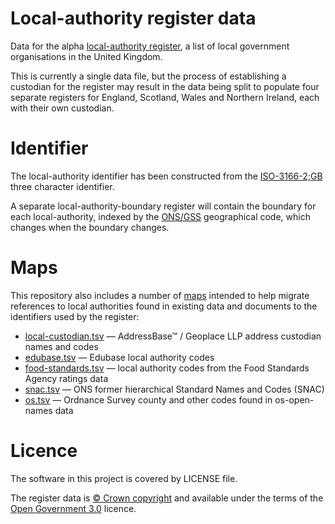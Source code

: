 # Local-authority register data

Data for the alpha [local-authority register](http://local-authority.alpha.openregister.org), 
a list of local government organisations in the United Kingdom.

This is currently a single data file, but the process of establishing a custodian for the register may result in the data being split
to populate four separate registers for England, Scotland, Wales and Northern Ireland, each with their own custodian.

# Identifier

The local-authority identifier has been constructed from the [ISO-3166-2;GB](https://en.wikipedia.org/wiki/ISO_3166-2:GB) three character identifier.

A separate local-authority-boundary register will contain the boundary for each local-authority,
indexed by the [ONS/GSS](https://en.wikipedia.org/wiki/ONS_coding_system) geographical code, which changes when the boundary changes.

# Maps

This repository also includes a number of [maps](maps) intended to help migrate references to local authorities found in existing data and documents to the identifiers used by the register:

- [local-custodian.tsv](maps/local-custodian.tsv) — AddressBase™ / Geoplace LLP address custodian names and codes
- [edubase.tsv](maps/edubase.tsv) — Edubase local authority codes
- [food-standards.tsv](maps/food-standards.tsv) — local authority codes from the Food Standards Agency ratings data
- [snac.tsv](maps/snac.tsv) — ONS former hierarchical Standard Names and Codes (SNAC)
- [os.tsv](maps/os.tsv) — Ordnance Survey county and other codes found in os-open-names data

# Licence

The software in this project is covered by LICENSE file.

The register data is [© Crown copyright](http://www.nationalarchives.gov.uk/information-management/re-using-public-sector-information/copyright-and-re-use/crown-copyright/)
and available under the terms of the [Open Government 3.0](https://www.nationalarchives.gov.uk/doc/open-government-licence/version/3/) licence.
